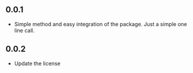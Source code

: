 ## 0.0.1

* Simple method and easy integration of the package. Just a simple one line call.

## 0.0.2

* Update the license
